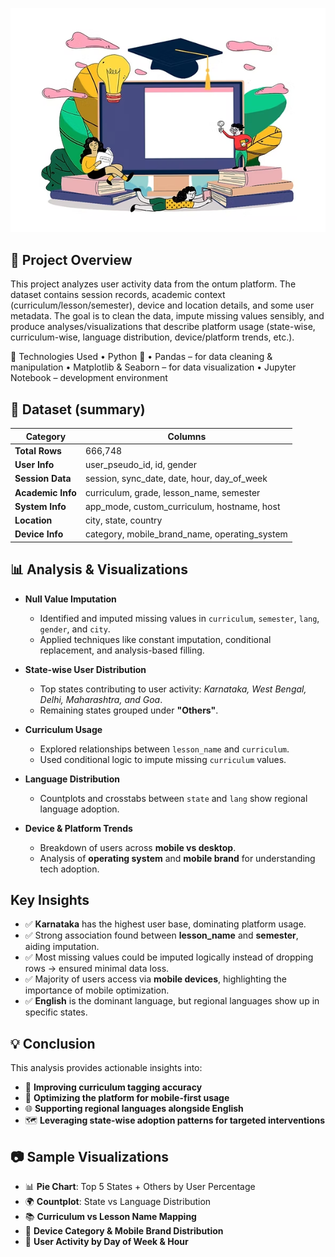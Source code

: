 ![ontum_dataset_Analysis](ontum_logo.png)

## 📝 Project Overview

This project analyzes user activity data from the ontum platform. The dataset contains session records, academic context (curriculum/lesson/semester), device and location details, and some user metadata. The goal is to clean the data, impute missing values sensibly, and produce analyses/visualizations that describe platform usage (state-wise, curriculum-wise, language distribution, device/platform trends, etc.).

🚀 Technologies Used • Python 🐍 • Pandas – for data cleaning & manipulation • Matplotlib & Seaborn – for data visualization • Jupyter Notebook – development environment

## 📂 Dataset (summary)

| Category          | Columns                                                                 |
|-------------------|-------------------------------------------------------------------------|
| **Total Rows**    | 666,748                                                                 |
| **User Info**     | user_pseudo_id, id, gender                                              |
| **Session Data**  | session, sync_date, date, hour, day_of_week                             |
| **Academic Info** | curriculum, grade, lesson_name, semester                                |
| **System Info**   | app_mode, custom_curriculum, hostname, host                             |
| **Location**      | city, state, country                                                    |
| **Device Info**   | category, mobile_brand_name, operating_system                           |



## 📊 Analysis & Visualizations

- **Null Value Imputation**
  - Identified and imputed missing values in `curriculum`, `semester`, `lang`, `gender`, and `city`.
  - Applied techniques like constant imputation, conditional replacement, and analysis-based filling.

- **State-wise User Distribution**
  - Top states contributing to user activity: *Karnataka, West Bengal, Delhi, Maharashtra, and Goa*.
  - Remaining states grouped under **"Others"**.

- **Curriculum Usage**
  - Explored relationships between `lesson_name` and `curriculum`.
  - Used conditional logic to impute missing `curriculum` values.

- **Language Distribution**
  - Countplots and crosstabs between `state` and `lang` show regional language adoption.

- **Device & Platform Trends**
  - Breakdown of users across **mobile vs desktop**.
  - Analysis of **operating system** and **mobile brand** for understanding tech adoption.



## Key Insights

- ✅ **Karnataka** has the highest user base, dominating platform usage.  
- ✅ Strong association found between **lesson_name** and **semester**, aiding imputation.  
- ✅ Most missing values could be imputed logically instead of dropping rows → ensured minimal data loss.  
- ✅ Majority of users access via **mobile devices**, highlighting the importance of mobile optimization.  
- ✅ **English** is the dominant language, but regional languages show up in specific states.  



## 💡 Conclusion

This analysis provides actionable insights into:

- 🎯 **Improving curriculum tagging accuracy**  
- 📱 **Optimizing the platform for mobile-first usage**  
- 🌐 **Supporting regional languages alongside English**  
- 🗺️ **Leveraging state-wise adoption patterns for targeted interventions**  



## 📷 Sample Visualizations

- 📊 **Pie Chart**: Top 5 States + Others by User Percentage  
- 🌍 **Countplot**: State vs Language Distribution  
- 📚 **Curriculum vs Lesson Name Mapping**  
- 📱 **Device Category & Mobile Brand Distribution**  
- 📆 **User Activity by Day of Week & Hour**  



